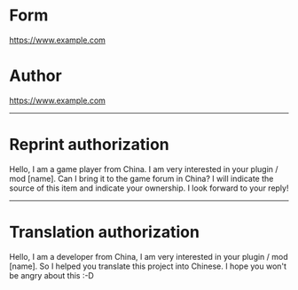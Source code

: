 # Form

https://www.example.com

# Author

https://www.example.com


---


# Reprint authorization

Hello, I am a game player from China. I am very interested in your plugin / mod [name]. Can I bring it to the game forum in China? I will indicate the source of this item and indicate your ownership. I look forward to your reply!


---


# Translation authorization

Hello, I am a developer from China, I am very interested in your plugin / mod [name]. So I helped you translate this project into Chinese. I hope you won't be angry about this :-D
